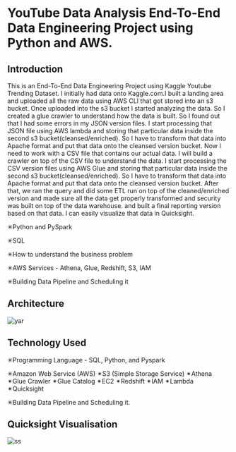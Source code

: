 # YouTube Data Analysis End-To-End Data Engineering Project using Python and AWS.

## Introduction 
This is an End-To-End Data Engineering Project using Kaggle Youtube Trending Dataset.
I initially had data onto Kaggle.com.I built a landing area and uploaded all the raw data using AWS CLI that got stored into an s3 bucket. Once uploaded into the s3 bucket I started analyzing the data. So I created a glue crawler to understand how the data is built. So I found out that I had some errors in my JSON version files. I start processing that JSON file using AWS lambda and storing that particular data inside the second s3 bucket(cleansed/enriched). So I have to transform that data into Apache format and put that data onto the cleansed version bucket. Now I need to work with a CSV file that contains our actual data. I will build a crawler on top of the CSV file to understand the data. I start processing the CSV version files using AWS Glue and storing that particular data inside the second s3 bucket(cleansed/enriched). So I have to transform that data into Apache format and put that data onto the cleansed version bucket. After that, we ran the query and did some ETL run on top of the cleaned/enriched version and made sure all the data get properly transformed and security was built on top of the data warehouse. and built a final reporting version based on that data. I can easily visualize that data in Quicksight.

✳Python and PySpark

✳SQL

✳How to understand the business problem

✳AWS Services - Athena, Glue, Redshift, S3, IAM

✳Building Data Pipeline and Scheduling it



## Architecture 
![yar](https://user-images.githubusercontent.com/106689439/212522730-cc2a3c6c-8dba-46b3-8c5d-40e4840c1e23.jpg)

## Technology Used
✳Programming Language - SQL, Python, and Pyspark

✳Amazon Web Service (AWS)
✴S3 (Simple Storage Service)
✴Athena
✴Glue Crawler
✴Glue Catalog
✴EC2
✴Redshift
✴IAM
✴Lambda
✴Quicksight

✳Building Data Pipeline and Scheduling it.

## Quicksight Visualisation
![ss](https://user-images.githubusercontent.com/106689439/212527366-8b561833-0efa-45ba-9f69-ef1e2488b3b2.jpg)



 
